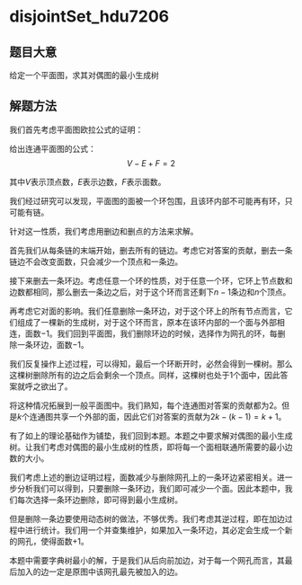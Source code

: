 # disjointSet_hdu7206

## 题目大意

给定一个平面图，求其对偶图的最小生成树

## 解题方法

我们首先考虑平面图欧拉公式的证明：

给出连通平面图的公式：
$$V - E + F = 2$$

其中$V$表示顶点数，$E$表示边数，$F$表示面数。

我们经过研究可以发现，平面图的面被一个环包围，且该环内部不可能再有环，只可能有链。

针对这一性质，我们考虑用删边和删点的方法来求解。

首先我们从每条链的末端开始，删去所有的链边。考虑它对答案的贡献，删去一条链边不会改变面数，只会减少一个顶点和一条边。

接下来删去一条环边。考虑任意一个环的性质，对于任意一个环，它环上节点数和边数都相同，那么删去一条边之后，对于这个环而言还剩下$n - 1$条边和$n$个顶点。

再考虑它对面的影响。我们任意删除一条环边，对于这个环上的所有节点而言，它们组成了一棵新的生成树，对于这个环而言，原本在该环内部的一个面与外部相连，面数$-1$。我们回到平面图，我们删除环边的时候，选择作为网孔的环，每删除一条环边，面数$-1$。

我们反复操作上述过程，可以得知，最后一个环断开时，必然会得到一棵树。那么这棵树删除所有的边之后会剩余一个顶点。同样，这棵树也处于1个面中，因此答案就呼之欲出了。

将这种情况拓展到一般平面图中。我们熟知，每个连通图对答案的贡献都为$2$。但是$k$个连通图共享一个外部的面，因此它们对答案的贡献为$2k - (k - 1) = k + 1$。

有了如上的理论基础作为铺垫，我们回到本题。本题之中要求解对偶图的最小生成树。让我们考虑对偶图的最小生成树的性质，即将每一个面相联通所需要的最小边数的大小。

我们考虑上述的删边证明过程，面数减少与删除网孔上的一条环边紧密相关。进一步分析我们可以得到，只要删除一条环边，我们即可减少一个面。因此本题中，我们每次选择一条环边删除，即可得到最小生成树。

但是删除一条边要使用动态树的做法，不够优秀。我们考虑其逆过程，即在加边过程中进行统计。我们用一个并查集维护，如果加入一条环边，其必定会生成一个新的网孔，使得面数$+1$。

本题中需要字典树最小的解，于是我们从后向前加边，对于每一个网孔而言，其最后加入的边一定是原图中该网孔最先被加入的边。
